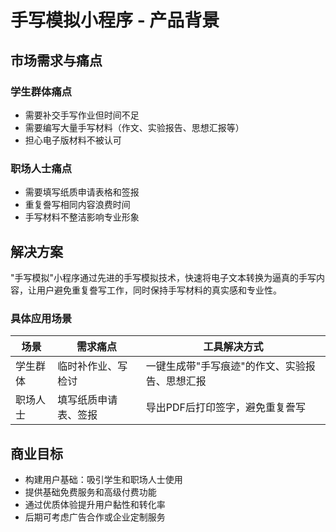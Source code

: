 # 手写模拟小程序 - 产品背景

## 市场需求与痛点

### 学生群体痛点
- 需要补交手写作业但时间不足
- 需要编写大量手写材料（作文、实验报告、思想汇报等）
- 担心电子版材料不被认可

### 职场人士痛点
- 需要填写纸质申请表格和签报
- 重复誊写相同内容浪费时间
- 手写材料不整洁影响专业形象

## 解决方案
"手写模拟"小程序通过先进的手写模拟技术，快速将电子文本转换为逼真的手写内容，让用户避免重复誊写工作，同时保持手写材料的真实感和专业性。

### 具体应用场景

| 场景 | 需求痛点 | 工具解决方式 |
|------|---------|------------|
| 学生群体 | 临时补作业、写检讨 | 一键生成带"手写痕迹"的作文、实验报告、思想汇报 |
| 职场人士 | 填写纸质申请表、签报 | 导出PDF后打印签字，避免重复誊写 |

## 商业目标
- 构建用户基础：吸引学生和职场人士使用
- 提供基础免费服务和高级付费功能
- 通过优质体验提升用户黏性和转化率
- 后期可考虑广告合作或企业定制服务
